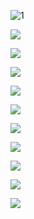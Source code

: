 ![1](attachments/Pasted%20image%2020240511160536.png)

![](attachments/Pasted%20image%2020240511160602.png)

![](attachments/Pasted%20image%2020240511160608.png)

![](attachments/Pasted%20image%2020240511160613.png)

![](attachments/Pasted%20image%2020240511160619.png)

![](attachments/Pasted%20image%2020240511160624.png)

![](attachments/Pasted%20image%2020240511160631.png)

![](attachments/Pasted%20image%2020240511160636.png)

![](attachments/Pasted%20image%2020240511160642.png)

![](attachments/Pasted%20image%2020240511160647.png)

![](attachments/Pasted%20image%2020240511160655.png)